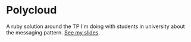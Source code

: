# Polycloud

A ruby solution around the TP I'm doing with students in university about the messaging pattern.
[See my slides](https://speakerdeck.com/dmathieu/messaging-pattern).
